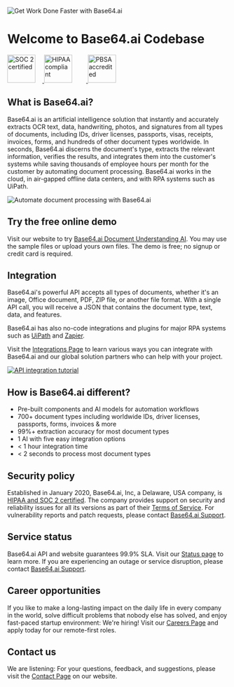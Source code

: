 ![Get Work Done Faster with Base64.ai](https://base64.ai/static/images/thumbnail.png)

# Welcome to Base64.ai Codebase

<a href="https://base64.ai/compliance">
<img src="https://base64.ai/static/content/partners/soc-2-type-1-certified.png" style="height: 4rem; margin: 0 1rem 0 0;" alt="SOC 2 certified">
<img src="https://base64.ai/static/content/partners/hipaa-certified.png" style="height: 4rem; margin: 0 2rem 0 0;" alt="HIPAA compliant">
<img src="https://base64.ai/static/content/partners/pbsa.png" style="height: 4rem; margin: 0 1rem 0 0;" alt="PBSA accredited">
</a>

## What is Base64.ai?

Base64.ai is an artificial intelligence solution that instantly and accurately extracts OCR text, data, handwriting,
photos, and signatures from all types of documents, including IDs, driver licenses, passports, visas, receipts,
invoices, forms, and hundreds of other document types worldwide. In seconds, Base64.ai discerns the document's type,
extracts the relevant information, verifies the results, and integrates them into the customer's systems while saving
thousands of employee hours per month for the customer by automating document processing. Base64.ai works in the cloud,
in air-gapped offline data centers, and with RPA systems such as UiPath.

![Automate document processing with Base64.ai](https://i.imgur.com/jboPOr2.gif)

## Try the free online demo

Visit our website to try [Base64.ai Document Understanding AI](https://base64.ai/demo/document-processing). You may use
the sample files or upload yours own files. The demo is free; no signup or credit card is required.

## Integration

Base64.ai's powerful API accepts all types of documents, whether it's an image, Office document, PDF, ZIP file, or
another file format. With a single API call, you will receive a JSON that contains the document type, text, data, and
features.

Base64.ai has also no-code integrations and plugins for major RPA systems such
as [UiPath](https://base64.ai/solutions/uipath-rpa) and [Zapier](https://base64.ai/solutions/zapier).

Visit the [Integrations Page](https://base64.ai/integrations) to learn various ways you can integrate with Base64.ai and
our global solution partners who can help with your project.

[![API integration tutorial](https://img.youtube.com/vi/AvIrk4l7x5w/0.jpg)](https://www.youtube.com/watch?v=AvIrk4l7x5w)

## How is Base64.ai different?

* Pre-built components and AI models for automation workflows
* 700+ document types including worldwide IDs, driver licenses, passports, forms, invoices & more
* 99%+ extraction accuracy for most document types
* 1 AI with five easy integration options
* < 1 hour integration time
* < 2 seconds to process most document types

## Security policy

Established in January 2020, Base64.ai, Inc, a Delaware, USA company,
is [HIPAA and SOC 2 certified](https://base64.ai/compliance). The company provides support on security and reliability
issues for all its versions as part of their [Terms of Service](https://base64.ai/terms-of-service). For vulnerability
reports and patch requests, please contact [Base64.ai Support](mailto:support@base64.ai).

## Service status

Base64.ai API and website guarantees 99.9% SLA. Visit our [Status page](https://stats.uptimerobot.com/938YptklKv) to
learn more. If you are experiencing an outage or service disruption, please
contact [Base64.ai Support](mailto:support@base64.ai).

## Career opportunities

If you like to make a long-lasting impact on the daily life in every company in the world, solve difficult problems that
nobody else has solved, and enjoy fast-paced startup environment: We're hiring! Visit
our [Careers Page](https://base64.ai/careers) and apply today for our remote-first roles.

## Contact us

We are listening: For your questions, feedback, and suggestions, please visit
the [Contact Page](https://base64.ai/contact) on our website.